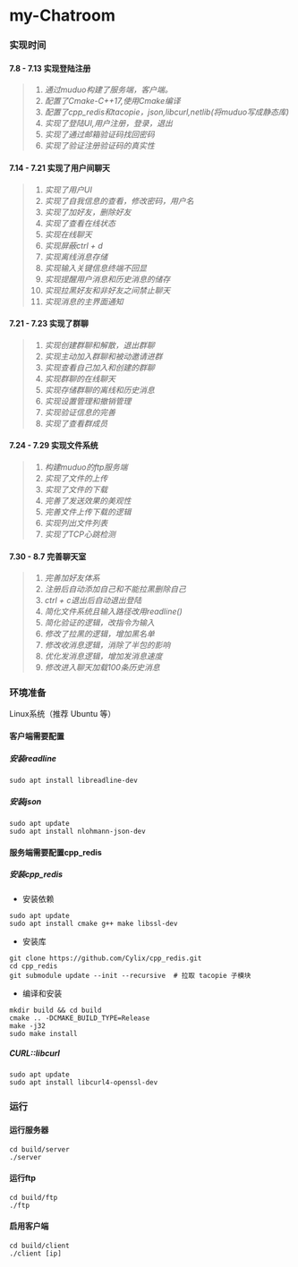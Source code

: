 # my-Chatroom
### 实现时间
#### 7.8 - 7.13 实现登陆注册
> 1. *通过muduo构建了服务端，客户端。*
> 2. *配置了Cmake-C++17,使用Cmake编译*
> 3. *配置了cpp_redis和tacopie，json,libcurl,netlib(将muduo写成静态库)*
> 4. *实现了登陆UI,用户注册，登录，退出*
> 5. *实现了通过邮箱验证码找回密码*
> 6. *实现了验证注册验证码的真实性*
#### 7.14 - 7.21 实现了用户间聊天
> 1. *实现了用户UI*
> 2. *实现了自我信息的查看，修改密码，用户名*
> 3. *实现了加好友，删除好友*
> 4. *实现了查看在线状态*
> 5. *实现在线聊天*
> 6. *实现屏蔽ctrl + d*
> 7. *实现离线消息存储*
> 8. *实现输入关键信息终端不回显*
> 9. *实现提醒用户消息和历史消息的储存*
> 10. *实现拉黑好友和非好友之间禁止聊天*
> 11. *实现消息的主界面通知*
#### 7.21 - 7.23 实现了群聊
> 1. *实现创建群聊和解散，退出群聊*
> 2. *实现主动加入群聊和被动邀请进群*
> 3. *实现查看自己加入和创建的群聊*
> 4. *实现群聊的在线聊天*
> 5. *实现存储群聊的离线和历史消息*
> 6. *实现设置管理和撤销管理*
> 7. *实现验证信息的完善*
> 8. *实现了查看群成员*
#### 7.24 - 7.29 实现文件系统
> 1. *构建muduo的ftp服务端*
> 2. *实现了文件的上传*
> 3. *实现了文件的下载*
> 4. *完善了发送效果的美观性*
> 5. *完善文件上传下载的逻辑*
> 6. *实现列出文件列表*
> 7. *实现了TCP心跳检测*
#### 7.30 - 8.7 完善聊天室
> 1. *完善加好友体系*
> 2. *注册后自动添加自己和不能拉黑删除自己*
> 3. *ctrl + c退出后自动退出登陆*
> 4. *简化文件系统且输入路径改用readline()*
> 5. *简化验证的逻辑，改指令为输入*
> 6. *修改了拉黑的逻辑，增加黑名单*
> 7. *修改收消息逻辑，消除了半包的影响*
> 8. *优化发消息逻辑，增加发消息速度*
> 9. *修改进入聊天加载100条历史消息*

### 环境准备
Linux系统（推荐 Ubuntu 等）
#### 客户端需要配置

#####  安装readline
```
sudo apt install libreadline-dev
```
#####  安装json
```
sudo apt update
sudo apt install nlohmann-json-dev
```

#### 服务端需要配置cpp_redis
##### 安装cpp_redis
- 安装依赖
```
sudo apt update
sudo apt install cmake g++ make libssl-dev
```
- 安装库
``` 
git clone https://github.com/Cylix/cpp_redis.git
cd cpp_redis
git submodule update --init --recursive  # 拉取 tacopie 子模块
```
- 编译和安装
```
mkdir build && cd build
cmake .. -DCMAKE_BUILD_TYPE=Release
make -j32
sudo make install
```
##### CURL::libcurl
```
sudo apt update
sudo apt install libcurl4-openssl-dev
```
### 运行
#### 运行服务器
```
cd build/server
./server
```
#### 运行ftp
```
cd build/ftp
./ftp
```
#### 启用客户端
```
cd build/client
./client [ip]
```